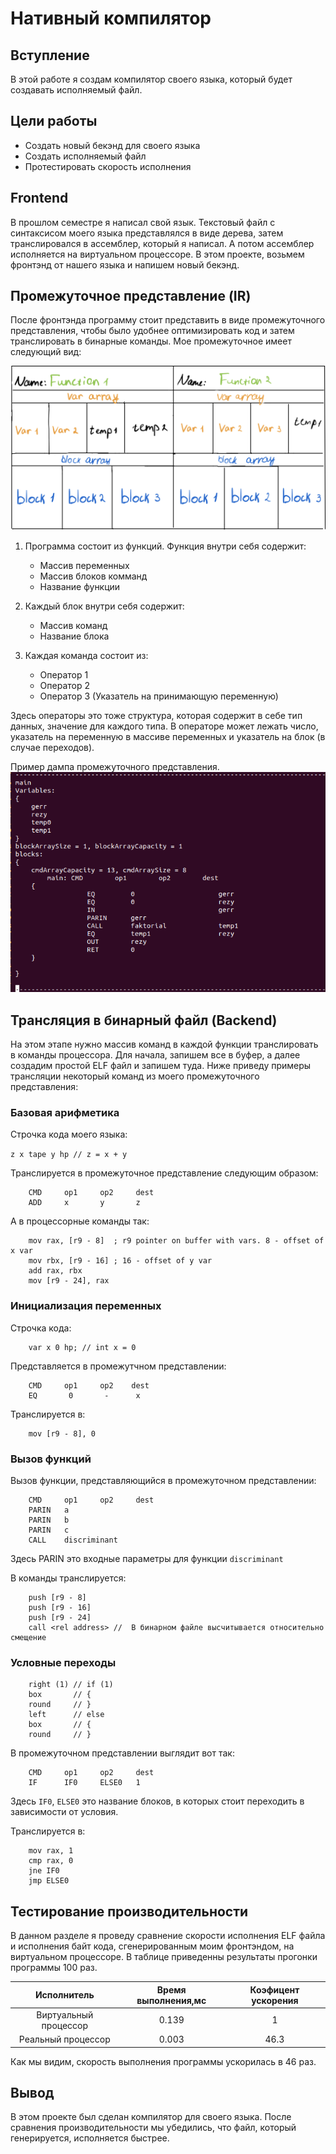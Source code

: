 # Нативный компилятор
## Вступление
В этой работе я создам компилятор своего языка, который будет создавать исполняемый файл.
## Цели работы
* Создать новый бекэнд для своего языка
* Создать исполняемый файл
* Протестировать скорость исполнения
## Frontend
В прошлом семестре я написал свой язык. Текстовый файл с синтаксисом моего языка представлялся в виде дерева, затем транслировался в ассемблер, который я написал. А потом ассемблер исполняется на виртуальном процессоре. В этом проекте, возьмем фронтэнд от нашего языка и напишем новый бекэнд.
## Промежуточное представление (IR)
После фронтэнда программу стоит представить в виде промежуточного представления, чтобы было удобнее оптимизировать код и затем транслировать в бинарные команды.
Мое промежуточное имеет следующий вид:

<img src="img/IR.jpeg" width=600>

1. Программа состоит из функций. Функция внутри себя содержит:

    * Массив переменных
    * Массив блоков комманд
    * Название функции


2. Каждый блок внутри себя содержит:
    * Массив команд
    * Название блока

3. Каждая команда состоит из:
    * Оператор 1
    * Оператор 2
    * Оператор 3 (Указатель на принимающую переменную)

Здесь операторы это тоже структура, которая содержит в себе тип данных, значение для каждого типа. В операторе может лежать число, указатель на переменную в массиве переменных и указатель на блок (в случае переходов).

Пример дампа промежуточного представления.
<img src="img/Dump.png" widht=600>


## Трансляция в бинарный файл (Backend)
На этом этапе нужно массив команд в каждой функции транслировать в команды процессора. Для начала, запишем все в буфер, а далее создадим простой ELF файл и запишем туда. Ниже приведу примеры трансляции некоторый команд из моего промежуточного представления:

### Базовая арифметика
Строчка кода моего языка:

 ```z x tape y hp // z = x + y```

 Транслируется в промежуточное представление следующим образом:

```
    CMD     op1     op2     dest
    ADD     x       y       z
```
А в процессорные команды так:
```
    mov rax, [r9 - 8]  ; r9 pointer on buffer with vars. 8 - offset of x var
    mov rbx, [r9 - 16] ; 16 - offset of y var
    add rax, rbx
    mov [r9 - 24], rax
```
### Инициализация переменных
Строчка кода:
```
    var x 0 hp; // int x = 0
```
Представляется в промежутчном представлении:
```
    CMD     op1     op2    dest
    EQ       0       -      x
```
Транслируется в:
```
    mov [r9 - 8], 0
```
### Вызов функций
Вызов функции, представляющийся в промежуточном представлении:
```
    CMD     op1     op2     dest
    PARIN   a
    PARIN   b
    PARIN   c
    CALL    discriminant
```
Здесь PARIN это входные параметры для функции ```discriminant```

В команды транслируется:
```
    push [r9 - 8]
    push [r9 - 16]
    push [r9 - 24]
    call <rel address> //  В бинарном файле высчитывается относительно смещение
```
### Условные переходы
```
    right (1) // if (1)
    box       // {
    round     // }
    left      // else
    box       // {
    round     // }
```
В промежуточном представлении выглядит вот так:
```
    CMD     op1     op2     dest
    IF      IF0     ELSE0   1
```
Здесь `IF0`, `ELSE0` это название блоков, в которых стоит переходить в зависимости от условия.

Транслируется в:
```
    mov rax, 1
    cmp rax, 0
    jne IF0
    jmp ELSE0
```
## Тестирование производительности
В данном разделе я проведу сравнение скорости исполнения ELF файла и исполнения байт кода, сгенерированным моим фронтэндом, на виртуальном процессоре. В таблице приведенны результаты прогонки программы 100 раз.

Исполнитель | Время выполнения,мc | Коэфицент ускорения
| :---: | :---: | :---:
Виртуальный процессор | 0.139 | 1
Реальный процессор | 0.003 | 46.3

Как мы видим, скорость выполнения программы ускорилась в 46 раз.
## Вывод
В этом проекте был сделан компилятор для своего языка. После сравнения производительности мы убедились, что файл, который генерируется, исполняется быстрее.
